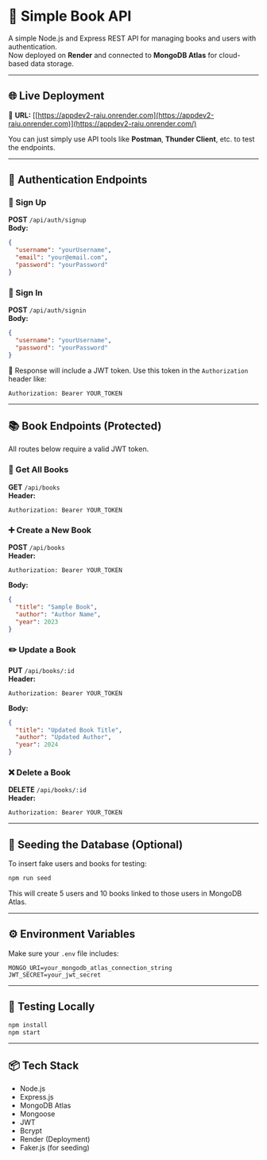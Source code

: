 # 📘 Simple Book API

A simple Node.js and Express REST API for managing books and users with authentication.  
Now deployed on **Render** and connected to **MongoDB Atlas** for cloud-based data storage.

---

## 🌐 Live Deployment

🔗 **URL:** [[https://appdev2-raiu.onrender.com](https://appdev2-raiu.onrender.com)](https://appdev2-raiu.onrender.com/)

You can just simply use API tools like **Postman**, **Thunder Client**, etc. to test the endpoints.

---

## 🔐 Authentication Endpoints

### 📝 Sign Up  
**POST** `/api/auth/signup`  
**Body:**
```json
{
  "username": "yourUsername",
  "email": "your@email.com",
  "password": "yourPassword"
}
```

### 🔑 Sign In  
**POST** `/api/auth/signin`  
**Body:**
```json
{
  "username": "yourUsername",
  "password": "yourPassword"
}
```

🔑 Response will include a JWT token. Use this token in the `Authorization` header like:
```
Authorization: Bearer YOUR_TOKEN
```

---

## 📚 Book Endpoints (Protected)

All routes below require a valid JWT token.

### 📖 Get All Books  
**GET** `/api/books`  
**Header:**
```
Authorization: Bearer YOUR_TOKEN
```

### ➕ Create a New Book  
**POST** `/api/books`  
**Header:**
```
Authorization: Bearer YOUR_TOKEN
```

**Body:**
```json
{
  "title": "Sample Book",
  "author": "Author Name",
  "year": 2023
}
```

### ✏️ Update a Book  
**PUT** `/api/books/:id`  
**Header:**
```
Authorization: Bearer YOUR_TOKEN
```

**Body:**
```json
{
  "title": "Updated Book Title",
  "author": "Updated Author",
  "year": 2024
}
```

### ❌ Delete a Book  
**DELETE** `/api/books/:id`  
**Header:**
```
Authorization: Bearer YOUR_TOKEN
```

---

## 🌱 Seeding the Database (Optional)

To insert fake users and books for testing:
```bash
npm run seed
```

This will create 5 users and 10 books linked to those users in MongoDB Atlas.

---

## ⚙️ Environment Variables

Make sure your `.env` file includes:
```env
MONGO_URI=your_mongodb_atlas_connection_string
JWT_SECRET=your_jwt_secret
```

---

## 🧪 Testing Locally

```bash
npm install
npm start
```

---

## 📦 Tech Stack

- Node.js  
- Express.js  
- MongoDB Atlas  
- Mongoose  
- JWT  
- Bcrypt  
- Render (Deployment)  
- Faker.js (for seeding)
